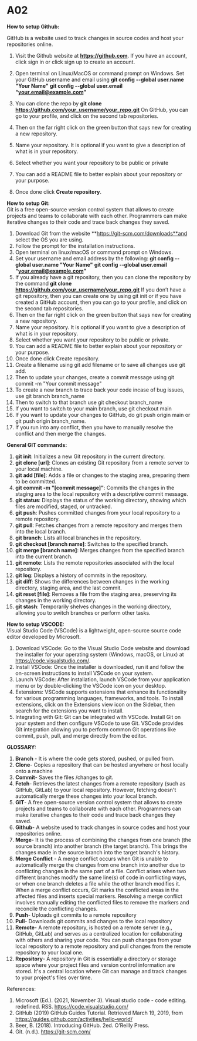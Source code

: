 # A02

**How to setup Github:**
<br>

GitHub is a website used to track changes in source codes and host your repositories online.  
1.	Visit the Github website at **https://github.com**. If you have an account, click sign in  or click sign up  to create an account.

2.	Open terminal on Linux/MacOS or command prompt on Windows. Set your GitHub username and email using **git config --global user.name "Your Name"**
**git config --global user.email “your.email@example.com”**
3.	You can clone the repo by **git clone https://github.com/your_username/your_repo.git**
On GitHub, you can go to your profile, and click on the second tab repositories.  
4.	Then on the far right click on the green button that says new for creating a new repository. 

5.	Name your repository. It is optional if you want to give a description of what is in your repository. 
6.	Select whether you want your repository to be public or private 
7.	You can add a README file to better explain about your repository or your purpose. 
8.	Once done click **Create repository**.

**How to setup Git:**
<br>
Git is a free open-source version control system that allows to create projects and teams to collaborate with each other. Programmers can make iterative changes to their code and trace back changes they saved.   
1.	Download Git from the website **https://git-scm.com/downloads**and select the OS you are using. 
2.	Follow the prompt for the installation instructions.
3.	Open terminal on linux/macOS or command prompt on Windows. 
4.	Set your username and email address by the following:
**git config --global user.name "Your Name"**
**git config --global user.email “your.email@example.com”**
5.	If you already have a git repository, then you can clone the repository by the command **git clone https://github.com/your_username/your_repo.git**
If you don’t have a git repository, then you can create one by using git init or if you have created a GitHub account, then you can go to your profile, and click on the second tab repositories.  
6.	Then on the far right click on the green button that says new for creating a new repository. 
7.	Name your repository. It is optional if you want to give a description of what is in your repository. 
8.	Select whether you want your repository to be public or private. 
9.	You can add a README file to better explain about your repository or your purpose. 
10.	Once done click Create repository. 
11.	Create a filename using git add filename or to save all changes use git add.
12.	Then to update your changes, create a commit message using git commit -m "Your commit message"
13.	To create a new branch to trace back your code incase of bug issues, use git branch branch_name
14.	Then to switch to that branch use git checkout branch_name
15.	If you want to switch to your main branch, use git checkout main
16.	If you want to update your changes to GitHub, do git push origin main or git push origin branch_name.
17.	If you run into any conflict, then you have to manually resolve the conflict and then merge the changes.

**General GIT commands:**
<br>
1. **git init**: Initializes a new Git repository in the current directory.
2. **git clone [url]**: Clones an existing Git repository from a remote server to your local machine.
3. **git add [file]**: Adds a file or changes to the staging area, preparing them to be committed.
4. **git commit -m "[commit message]"**: Commits the changes in the staging area to the local repository with a descriptive commit message.
5. **git status**: Displays the status of the working directory, showing which files are modified, staged, or untracked.
6. **git push**: Pushes committed changes from your local repository to a remote repository.
7. **git pull**: Fetches changes from a remote repository and merges them into the local branch.
8. **git branch**: Lists all local branches in the repository.
9. **git checkout [branch name]**: Switches to the specified branch.
10. **git merge [branch name]**: Merges changes from the specified branch into the current branch.
11. **git remote**: Lists the remote repositories associated with the local repository.
12. **git log**: Displays a history of commits in the repository.
13. **git diff**: Shows the differences between changes in the working directory, staging area, and the last commit.
14. **git reset [file]**: Removes a file from the staging area, preserving its changes in the working directory.
15. **git stash**: Temporarily shelves changes in the working directory, allowing you to switch branches or perform other tasks.

**How to setup VSCODE:**
<br>
Visual Studio Code (VSCode) is a lightweight, open-source source code editor developed by Microsoft.
1.	Download VSCode: Go to the Visual Studio Code website and download the installer for your operating system (Windows, macOS, or Linux) at https://code.visualstudio.com/.
2.	Install VSCode: Once the installer is downloaded, run it and follow the on-screen instructions to install VSCode on your system.
3.	Launch VSCode: After installation, launch VSCode from your application menu or by double-clicking the VSCode icon on your desktop. 
4.	Extensions: VSCode supports extensions that enhance its functionality for various programming languages, frameworks, and tools. To install extensions, click on the Extensions view icon on the Sidebar, then search for the extensions you want to install. 
5.	Integrating with Git: Git can be integrated with VSCode. Install Git on your system and then configure VSCode to use Git. VSCode provides Git integration allowing you to perform common Git operations like commit, push, pull, and merge directly from the editor.

**GLOSSARY:**
<br>
1. **Branch** - It is where the code gets stored, pushed, or pulled from. 
2. **Clone**- Copies a repository that can be hosted anywhere or host locally onto a machine
3. **Commit**- Saves the files /changes to git. 
4. **Fetch**- Retrieves the latest changes from a remote repository (such as GitHub, GitLab) to your local repository. However, fetching doesn't automatically merge these changes into your local branch.
5. **GIT**- A free open-source version control system that allows to create projects and teams to collaborate with each other. Programmers can make iterative changes to their code and trace back changes they saved.   
6. **Github**- A website used to track changes in source codes and host your repositories online.  
7. **Merge**- It is the process of combining the changes from one branch (the source branch) into another branch (the target branch). This brings the changes made in the source branch into the target branch's history.
8. **Merge Conflict** - A merge conflict occurs when Git is unable to automatically merge the changes from one branch into another due to conflicting changes in the same part of a file. Conflict arises when two different branches modify the same line(s) of code in conflicting ways, or when one branch deletes a file while the other branch modifies it. When a merge conflict occurs, Git marks the conflicted areas in the affected files and inserts special markers. Resolving a merge conflict involves manually editing the conflicted files to remove the markers and reconcile the conflicting changes.
9. **Push**- Uploads git commits to a remote repository 
10. **Pull**- Downloads git commits and changes to the local repository
11. **Remote**- A remote repository, is hosted on a remote server (e.g., GitHub, GitLab) and serves as a centralized location for collaborating with others and sharing your code. You can push changes from your local repository to a remote repository and pull changes from the remote repository to your local one.
12. **Repository**- A repository in Git is essentially a directory or storage space where your project files and version control information are stored. It's a central location where Git can manage and track changes to your project's files over time.


References:
<br>
1. Microsoft (Ed.). (2021, November 3). Visual studio code - code editing. redefined. RSS. https://code.visualstudio.com/ 
2.	GitHub (2019) GitHub Guides Tutorial. Retrieved  March 19, 2019, from
 https://guides.github.com/activities/hello-world/
3.	Beer, B. (2018). Introducing GitHub. 2ed. O’Reilly Press.
4.	Git. (n.d.). https://git-scm.com/ 

